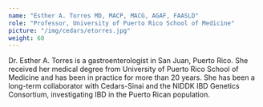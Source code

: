 ```yaml
---
name: "Esther A. Torres MD, MACP, MACG, AGAF, FAASLD"
role: "Professor, University of Puerto Rico School of Medicine"
picture: "/img/cedars/etorres.jpg"
weight: 60
---
```


Dr. Esther A. Torres is a gastroenterologist in San Juan, Puerto Rico. She received her medical degree from University of Puerto Rico School of Medicine and has been in practice for more than 20 years. She has been a long-term collaborator with Cedars-Sinai and the NIDDK IBD Genetics Consortium, investigating IBD in the Puerto Rican population.
